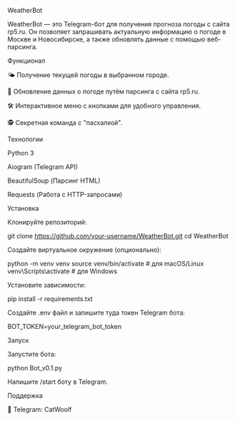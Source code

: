WeatherBot

  WeatherBot — это Telegram-бот для получения прогноза погоды с сайта rp5.ru. 
  Он позволяет запрашивать актуальную информацию о погоде в Москве и Новосибирске, 
  а также обновлять данные с помощью веб-парсинга.

Функционал

  🌤️ Получение текущей погоды в выбранном городе.
  
  🔄 Обновление данных о погоде путём парсинга с сайта rp5.ru.
  
  🛠️ Интерактивное меню с кнопками для удобного управления.
  
  🕵️ Секретная команда с "пасхалкой".

Технологии

  Python 3
  
  Aiogram (Telegram API)
  
  BeautifulSoup (Парсинг HTML)
  
  Requests (Работа с HTTP-запросами)

Установка

Клонируйте репозиторий:

  git clone https://github.com/your-username/WeatherBot.git
  cd WeatherBot

Создайте виртуальное окружение (опционально):

  python -m venv venv
  source venv/bin/activate  # для macOS/Linux
  venv\Scripts\activate    # для Windows

Установите зависимости:

  pip install -r requirements.txt

Создайте .env файл и запишите туда токен Telegram бота:

BOT_TOKEN=your_telegram_bot_token

Запуск

Запустите бота:

  python Bot_v0.1.py

Напишите /start боту в Telegram.

Поддержка

  🔗 Telegram: CatWoolf
